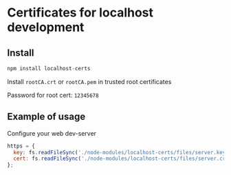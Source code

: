 # Certificates for localhost development

## Install

```js
npm install localhost-certs
```

Install `rootCA.crt` or `rootCA.pem` in trusted root certificates 

Password for root cert: `12345678`

## Example of usage

Configure your web dev-server
```js
https = {
  key: fs.readFileSync('./node-modules/localhost-certs/files/server.key', 'utf8'),
  cert: fs.readFileSync('./node-modules/localhost-certs/files/server.crt', 'utf8'),
};
```
